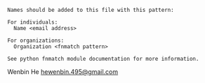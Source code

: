 ```text
Names should be added to this file with this pattern:

For individuals:
  Name <email address>

For organizations:
  Organization <fnmatch pattern>

See python fnmatch module documentation for more information.
```

Wenbin He <hewenbin.495@gmail.com>
